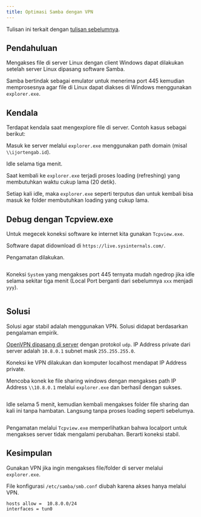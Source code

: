 ```yaml
---
title: Optimasi Samba dengan VPN
---
```


Tulisan ini terkait dengan [tulisan sebelumnya][1].

## Pendahuluan

[1]: /blog/2017/04/27/samba-adalah/

Mengakses file di server Linux dengan client Windows dapat dilakukan setelah server Linux dipasang software Samba.

Samba bertindak sebagai emulator untuk menerima port 445 kemudian memprosesnya agar file di Linux dapat diakses di Windows menggunakan `explorer.exe`.

## Kendala

Terdapat kendala saat mengexplore file di server. Contoh kasus sebagai berikut:

Masuk ke server melalui `explorer.exe` menggunakan path domain (misal `\\ijortengab.id`).

Idle selama tiga menit.

Saat kembali ke `explorer.exe` terjadi proses loading (refreshing) yang membutuhkan waktu cukup lama (20 detik).

Setiap kali idle, maka `explorer.exe` seperti terputus dan untuk kembali bisa masuk ke folder membutuhkan loading yang cukup lama.

## Debug dengan Tcpview.exe

Untuk megecek koneksi software ke internet kita gunakan `Tcpview.exe`.

Software dapat didownload di `https://live.sysinternals.com/`.

Pengamatan dilakukan.

<img cloudinary="ijortengab.id/screenshot.810.edited.png">

Koneksi `System` yang mengakses port 445 ternyata mudah ngedrop jika idle selama sekitar tiga menit (Local Port berganti dari sebelumnya `xxx` menjadi `yyy`).

<img cloudinary="ijortengab.id/screenshot.811.edited.png">

## Solusi

Solusi agar stabil adalah menggunakan VPN. Solusi didapat berdasarkan pengalaman empirik.

[OpenVPN dipasang di server][2] dengan protokol `udp`. IP Address private dari server adalah `10.8.0.1` subnet mask `255.255.255.0`.

[2]: /blog/2017/01/23/install-openvpn-server-gpl/

Koneksi ke VPN dilakukan dan komputer localhost mendapat IP Address private.

Mencoba konek ke file sharing windows dengan mengakses path IP Address `\\10.8.0.1` melalui `explorer.exe` dan berhasil dengan sukses.

<img cloudinary="ijortengab.id/screenshot.813.png">

Idle selama 5 menit, kemudian kembali mengakses folder file sharing dan kali ini tanpa hambatan. Langsung tanpa proses loading seperti sebelumya.

<img cloudinary="ijortengab.id/screenshot.814.png">

Pengamatan melalui `Tcpview.exe` memperlihatkan bahwa localport untuk mengakses server tidak mengalami perubahan. Berarti koneksi stabil.

## Kesimpulan

Gunakan VPN jika ingin mengakses file/folder di server melalui `explorer.exe`.

File konfigurasi `/etc/samba/smb.conf` diubah karena akses hanya melalui VPN.

```
hosts allow =  10.8.0.0/24
interfaces = tun0
```
